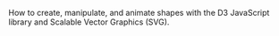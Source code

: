 How to create, manipulate, and animate shapes with the D3 JavaScript library and Scalable Vector Graphics (SVG).
